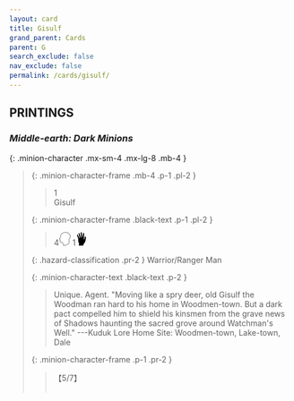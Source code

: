 ```yaml
---
layout: card
title: Gisulf
grand_parent: Cards
parent: G
search_exclude: false
nav_exclude: false
permalink: /cards/gisulf/
---
```


## PRINTINGS


### _Middle-earth: Dark Minions_

{: .minion-character .mx-sm-4 .mx-lg-8 .mb-4 }
> {: .minion-character-frame .mb-4 .p-1 .pl-2 }
> > <div class="hazard-mp">1</div>
> > <div class="card-name">Gisulf</div>
>
> {: .minion-character-frame .black-text .p-1 .pl-2 }
> > 4![](/assets/images/mind.svg) 1![](/assets/images/di.svg)
>
> {: .hazard-classification .pr-2 }
> Warrior/Ranger Man
>
> {: .minion-character-text .black-text .p-2 }
> > Unique. Agent.  "Moving like a spry deer, old Gisulf the Woodman ran hard to his home in Woodmen-town. But a dark pact compelled him to shield his kinsmen from the grave news of Shadows haunting the sacred grove around Watchman's Well." ---Kuduk Lore  Home Site: Woodmen-town, Lake-town, Dale  
>
> {: .minion-character-frame .p-1 .pr-2 }
> > <div class="card-shield">【5/7】</div>
> > <div class="card-corruption-white">&nbsp;</div>
